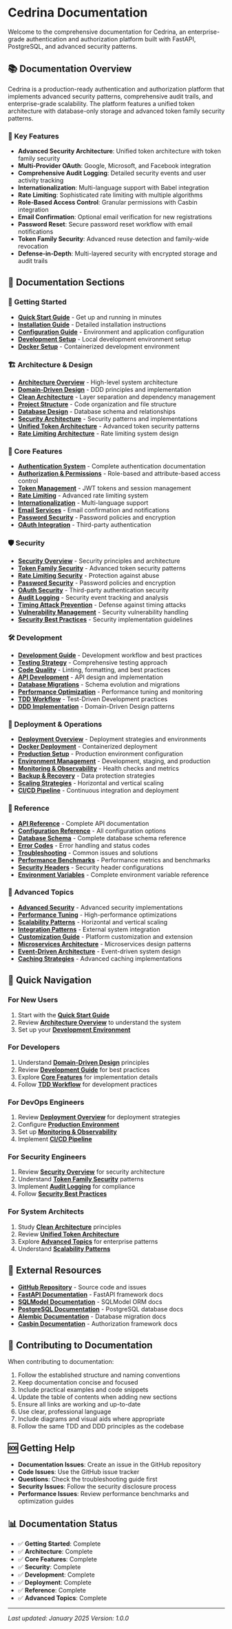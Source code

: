 # Cedrina Documentation

Welcome to the comprehensive documentation for Cedrina, an enterprise-grade authentication and authorization platform built with FastAPI, PostgreSQL, and advanced security patterns.

## 📚 Documentation Overview

Cedrina is a production-ready authentication and authorization platform that implements advanced security patterns, comprehensive audit trails, and enterprise-grade scalability. The platform features a unified token architecture with database-only storage and advanced token family security patterns.

### 🎯 Key Features

- **Advanced Security Architecture**: Unified token architecture with token family security
- **Multi-Provider OAuth**: Google, Microsoft, and Facebook integration
- **Comprehensive Audit Logging**: Detailed security events and user activity tracking
- **Internationalization**: Multi-language support with Babel integration
- **Rate Limiting**: Sophisticated rate limiting with multiple algorithms
- **Role-Based Access Control**: Granular permissions with Casbin integration
- **Email Confirmation**: Optional email verification for new registrations
- **Password Reset**: Secure password reset workflow with email notifications
- **Token Family Security**: Advanced reuse detection and family-wide revocation
- **Defense-in-Depth**: Multi-layered security with encrypted storage and audit trails

## 📖 Documentation Sections

### 🚀 Getting Started
- **[Quick Start Guide](getting-started/quick-start.md)** - Get up and running in minutes
- **[Installation Guide](getting-started/installation.md)** - Detailed installation instructions
- **[Configuration Guide](getting-started/configuration.md)** - Environment and application configuration
- **[Development Setup](getting-started/development-setup.md)** - Local development environment setup
- **[Docker Setup](getting-started/docker-setup.md)** - Containerized development environment

### 🏗️ Architecture & Design
- **[Architecture Overview](architecture/overview.md)** - High-level system architecture
- **[Domain-Driven Design](architecture/domain-driven-design.md)** - DDD principles and implementation
- **[Clean Architecture](architecture/clean-architecture.md)** - Layer separation and dependency management
- **[Project Structure](architecture/project-structure.md)** - Code organization and file structure
- **[Database Design](architecture/database-design.md)** - Database schema and relationships
- **[Security Architecture](architecture/security-architecture.md)** - Security patterns and implementations
- **[Unified Token Architecture](architecture/unified-token-architecture.md)** - Advanced token security patterns
- **[Rate Limiting Architecture](architecture/rate-limiting-architecture.md)** - Rate limiting system design

### 🔧 Core Features
- **[Authentication System](features/authentication/README.md)** - Complete authentication documentation
- **[Authorization & Permissions](features/authorization/README.md)** - Role-based and attribute-based access control
- **[Token Management](features/token-management/README.md)** - JWT tokens and session management
- **[Rate Limiting](features/rate-limiting/README.md)** - Advanced rate limiting system
- **[Internationalization](features/internationalization.md)** - Multi-language support
- **[Email Services](features/email-services/README.md)** - Email confirmation and notifications
- **[Password Security](features/password-security.md)** - Password policies and encryption
- **[OAuth Integration](features/oauth-integration.md)** - Third-party authentication

### 🛡️ Security
- **[Security Overview](security/overview.md)** - Security principles and architecture
- **[Token Family Security](security/token-family-security.md)** - Advanced token security patterns
- **[Rate Limiting Security](security/rate-limiting-security.md)** - Protection against abuse
- **[Password Security](security/password-security.md)** - Password policies and encryption
- **[OAuth Security](security/oauth-security.md)** - Third-party authentication security
- **[Audit Logging](security/audit-logging.md)** - Security event tracking and analysis
- **[Timing Attack Prevention](security/timing-attack-prevention.md)** - Defense against timing attacks
- **[Vulnerability Management](security/vulnerability-management.md)** - Security vulnerability handling
- **[Security Best Practices](security/best-practices.md)** - Security implementation guidelines

### 🛠️ Development
- **[Development Guide](development/README.md)** - Development workflow and best practices
- **[Testing Strategy](development/testing.md)** - Comprehensive testing approach
- **[Code Quality](development/code-quality.md)** - Linting, formatting, and best practices
- **[API Development](development/api-development.md)** - API design and implementation
- **[Database Migrations](development/database-migrations.md)** - Schema evolution and migrations
- **[Performance Optimization](development/performance.md)** - Performance tuning and monitoring
- **[TDD Workflow](development/tdd-workflow.md)** - Test-Driven Development practices
- **[DDD Implementation](development/ddd-implementation.md)** - Domain-Driven Design patterns

### 🚀 Deployment & Operations
- **[Deployment Overview](deployment/overview.md)** - Deployment strategies and environments
- **[Docker Deployment](deployment/docker.md)** - Containerized deployment
- **[Production Setup](deployment/production.md)** - Production environment configuration
- **[Environment Management](deployment/environments.md)** - Development, staging, and production
- **[Monitoring & Observability](deployment/monitoring.md)** - Health checks and metrics
- **[Backup & Recovery](deployment/backup-recovery.md)** - Data protection strategies
- **[Scaling Strategies](deployment/scaling.md)** - Horizontal and vertical scaling
- **[CI/CD Pipeline](deployment/ci-cd.md)** - Continuous integration and deployment

### 📖 Reference
- **[API Reference](reference/api-reference.md)** - Complete API documentation
- **[Configuration Reference](reference/configuration.md)** - All configuration options
- **[Database Schema](reference/database-schema.md)** - Complete database schema reference
- **[Error Codes](reference/error-codes.md)** - Error handling and status codes
- **[Troubleshooting](reference/troubleshooting.md)** - Common issues and solutions
- **[Performance Benchmarks](reference/performance-benchmarks.md)** - Performance metrics and benchmarks
- **[Security Headers](reference/security-headers.md)** - Security header configurations
- **[Environment Variables](reference/environment-variables.md)** - Complete environment variable reference

### 🔬 Advanced Topics
- **[Advanced Security](advanced/security.md)** - Advanced security implementations
- **[Performance Tuning](advanced/performance.md)** - High-performance optimizations
- **[Scalability Patterns](advanced/scalability.md)** - Horizontal and vertical scaling
- **[Integration Patterns](advanced/integration.md)** - External system integration
- **[Customization Guide](advanced/customization.md)** - Platform customization and extension
- **[Microservices Architecture](advanced/microservices.md)** - Microservices design patterns
- **[Event-Driven Architecture](advanced/event-driven.md)** - Event-driven system design
- **[Caching Strategies](advanced/caching.md)** - Advanced caching implementations

## 🎯 Quick Navigation

### For New Users
1. Start with the **[Quick Start Guide](getting-started/quick-start.md)**
2. Review **[Architecture Overview](architecture/overview.md)** to understand the system
3. Set up your **[Development Environment](getting-started/development-setup.md)**

### For Developers
1. Understand **[Domain-Driven Design](architecture/domain-driven-design.md)** principles
2. Review **[Development Guide](development/README.md)** for best practices
3. Explore **[Core Features](features/authentication/README.md)** for implementation details
4. Follow **[TDD Workflow](development/tdd-workflow.md)** for development practices

### For DevOps Engineers
1. Review **[Deployment Overview](deployment/overview.md)** for deployment strategies
2. Configure **[Production Environment](deployment/production.md)**
3. Set up **[Monitoring & Observability](deployment/monitoring.md)**
4. Implement **[CI/CD Pipeline](deployment/ci-cd.md)**

### For Security Engineers
1. Review **[Security Overview](security/overview.md)** for security architecture
2. Understand **[Token Family Security](security/token-family-security.md)** patterns
3. Implement **[Audit Logging](security/audit-logging.md)** for compliance
4. Follow **[Security Best Practices](security/best-practices.md)**

### For System Architects
1. Study **[Clean Architecture](architecture/clean-architecture.md)** principles
2. Review **[Unified Token Architecture](architecture/unified-token-architecture.md)**
3. Explore **[Advanced Topics](advanced/security.md)** for enterprise patterns
4. Understand **[Scalability Patterns](advanced/scalability.md)**

## 🔗 External Resources

- **[GitHub Repository](https://github.com/hdkhosravian/cedrina)** - Source code and issues
- **[FastAPI Documentation](https://fastapi.tiangolo.com/)** - FastAPI framework docs
- **[SQLModel Documentation](https://sqlmodel.tiangolo.com/)** - SQLModel ORM docs
- **[PostgreSQL Documentation](https://www.postgresql.org/docs/)** - PostgreSQL database docs
- **[Alembic Documentation](https://alembic.sqlalchemy.org/)** - Database migration docs
- **[Casbin Documentation](https://casbin.org/)** - Authorization framework docs

## 📝 Contributing to Documentation

When contributing to documentation:

1. Follow the established structure and naming conventions
2. Keep documentation concise and focused
3. Include practical examples and code snippets
4. Update the table of contents when adding new sections
5. Ensure all links are working and up-to-date
6. Use clear, professional language
7. Include diagrams and visual aids where appropriate
8. Follow the same TDD and DDD principles as the codebase

## 🆘 Getting Help

- **Documentation Issues**: Create an issue in the GitHub repository
- **Code Issues**: Use the GitHub issue tracker
- **Questions**: Check the troubleshooting guide first
- **Security Issues**: Follow the security disclosure process
- **Performance Issues**: Review performance benchmarks and optimization guides

## 📊 Documentation Status

- ✅ **Getting Started**: Complete
- ✅ **Architecture**: Complete
- ✅ **Core Features**: Complete
- ✅ **Security**: Complete
- ✅ **Development**: Complete
- ✅ **Deployment**: Complete
- ✅ **Reference**: Complete
- ✅ **Advanced Topics**: Complete

---

*Last updated: January 2025*
*Version: 1.0.0*